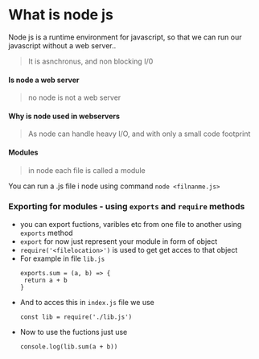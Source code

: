 # What is node js
 Node js is a runtime environment for javascript, so that we can run our javascript without a web server..
> It is asnchronus, and non blocking I/0

#### Is node a web server
> no node is not a web server

#### Why is node used in webservers
> As node can handle heavy I/O, and with only a small code footprint

#### Modules
> in node each file is called a module <br />

You can run a .js file i node using command ``` node <filnanme.js> ```

### Exporting for modules - using `exports` and `require` methods
- you can export fuctions, varibles etc from one file to another using `exports` method
- `export` for now just represent your module in form of object
- `require('<filelocation>')` is used to get get acces to that object
- For example in file `lib.js`
  ```
  exports.sum = (a, b) => {
   return a + b
  }
  ```
- And to acces this in `index.js` file we use
  ```
  const lib = require('./lib.js')
  ```
- Now to use the fuctions just use
  ```
  console.log(lib.sum(a + b))
  ```
